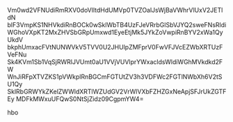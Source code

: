 Vm0wd2VFNUdiRmRXV0doVlltdHdUMVp0TVZOalJsWjBaVWhrVlUxV2JETldN
blF3VmpKS1NHVkdiRnBOCk0wSklWbTB4UzFJeVRrbGlSbVJYQ2sweFNsRldi
WGhoVXpKT2MxZHVSbGRpUmxwd1EyeEtjMk5JYkZoVwpiRnBYV2xWa1QyUkdV
bkphUmxacFVtNUNWVkV5TVV0U2JHUlpZMFprV0FwVFJVcEZWbXRTUzFVeFNu
Sk4KVm1Sb1VqSjRWRlJVUmt0aU1VVjVUVlprYWxacldsWldiWGhMVkdkd2FW
WnJiRFpXTVZKS1pVWkplRnBGCmFGTUtZV3h3VDFWc2FGTlNWbXh6V2tSU1Qy
SklRbGRWYkZKelZWWldXRTlWZUdGV2VrWlVXbFZHZGxNeApjSFJrUkZGTFEy
MDFkMWxuUFQwS0NtSjZidz09CgpmYW4=

hbo